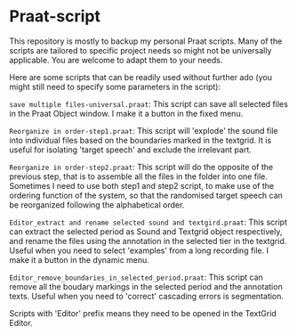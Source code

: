 # Praat-script

This repository is mostly to backup my personal Praat scripts. Many of the scripts are tailored to specific project needs so might not be universally applicable. You are welcome to adapt them to your needs.

Here are some scripts that can be readily used without further ado (you might still need to specify some parameters in the script):

`save multiple files-universal.praat`: This script can save all selected files in the Praat Object window. I make it a button in the fixed menu.

`Reorganize in order-step1.praat`: This script will 'explode' the sound file into individual files based on the boundaries marked in the textgrid. It is useful for isolating 'target speech' and exclude the irrelevant part.

`Reorganize in order-step2.praat`: This script will do the opposite of the previous step, that is to assemble all the files in the folder into one file. Sometimes I need to use both step1 and step2 script, to make use of the ordering function of the system, so that the randomised target speech can be reorganized following the alphabetical order.

`Editor_extract and rename selected sound and textgird.praat`: This script can extract the selected period as Sound and Textgrid object respectively, and rename the files using the annotation in the selected tier in the textgrid. Useful when you need to select 'examples' from a long recording file. I make it a button in the dynamic menu.

`Editor_remove_boundaries_in_selected_period.praat`: This script can remove all the boudary markings in the selected period and the annotation texts. Useful when you need to 'correct' cascading errors is segmentation.



Scripts with 'Editor' prefix means they need to be opened in the TextGrid Editor.



